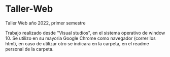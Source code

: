 # Taller-Web
Taller Web año 2022, primer semestre

Trabajo realizado desde "Visual studios", en el sistema operativo de window 10.
Se utilizo en su mayoria Google Chrome como navegador (correr los html), en caso de utilizar otro se indicara en la carpeta, en el readme personal de la carpeta.
